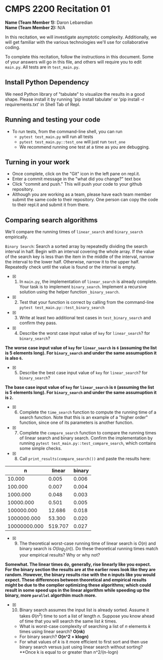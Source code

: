# CMPS 2200  Recitation 01

**Name (Team Member 1):** Daron Lebaredian  
**Name (Team Member 2):** N/A

In this recitation, we will investigate asymptotic complexity. Additionally, we will get familiar with the various technologies we'll use for collaborative coding.

To complete this recitation, follow the instructions in this document. Some of your answers will go in this file, and others will require you to edit `main.py`. All tests are in `test_main.py`.

## Install Python Dependency

We need Python library of "tabulate" to visualize the results in a good shape. Please install it by running 'pip install tabulate' or 'pip install -r requirements.txt' in Shell Tab of Repl.  

## Running and testing your code

- To run tests, from the command-line shell, you can run
  + `pytest test_main.py` will run all tests
  + `pytest test_main.py::test_one` will just run `test_one`
  + We recommend running one test at a time as you are debugging.

## Turning in your work

- Once complete, click on the "Git" icon in the left pane on repl.it.
- Enter a commit message in the "what did you change?" text box
- Click "commit and push." This will push your code to your github repository.
- Although you are working as a team, please have each team member submit the same code to their repository. One person can copy the code to their repl.it and submit it from there.

## Comparing search algorithms

We'll compare the running times of `linear_search` and `binary_search` empirically.

`Binary Search`: Search a sorted array by repeatedly dividing the search interval in half. Begin with an interval covering the whole array. If the value of the search key is less than the item in the middle of the interval, narrow the interval to the lower half. Otherwise, narrow it to the upper half. Repeatedly check until the value is found or the interval is empty.

- [x] 1. In `main.py`, the implementation of `linear_search` is already complete. Your task is to implement `binary_search`. Implement a recursive solution using the helper function `_binary_search`. 

- [X] 2. Test that your function is correct by calling from the command-line `pytest test_main.py::test_binary_search`

- [x] 3. Write at least two additional test cases in `test_binary_search` and confirm they pass.

- [x] 4. Describe the worst case input value of `key` for `linear_search`? for `binary_search`? 

**The worse case input value of `key` for `linear_search` is `6` (assuming the list is 5 elements long). For `binary_search` and under the same assumuption it is also `6`.** 

- [x] 5. Describe the best case input value of `key` for `linear_search`? for `binary_search`? 

**The base case input value of `key` for `linear_search` is `0` (assuming the list is 5 elements long). For `binary_search` and under the same assumuption it is `2`.**

- [X] 6. Complete the `time_search` function to compute the running time of a search function. Note that this is an example of a "higher order" function, since one of its parameters is another function.

- [X] 7. Complete the `compare_search` function to compare the running times of linear search and binary search. Confirm the implementation by running `pytest test_main.py::test_compare_search`, which contains some simple checks.

- [X] 8. Call `print_results(compare_search())` and paste the results here:

|            n |   linear |   binary |
|--------------|----------|----------|
|       10.000 |    0.005 |    0.006 |
|      100.000 |    0.007 |    0.004 |
|     1000.000 |    0.048 |    0.003 |
|    10000.000 |    0.501 |    0.005 |
|   100000.000 |   12.686 |    0.018 |
|  1000000.000 |   53.300 |    0.020 |
| 10000000.000 |  519.707 |    0.027 |

- [X] 9. The theoretical worst-case running time of linear search is $O(n)$ and binary search is $O(log_2(n))$. Do these theoretical running times match your empirical results? Why or why not?

**Somewhat. The linear times do, generally, rise linearly like you expect. For the binary section the results are at the earlier rows look like they are random. However, the binary results rise with the n inputs like you would expect. These differences between theoretical and empirical results might be due to the complier optimizing these algorithms; which could result in some speed ups in the linear algorithm while speeding up the binary, more `parallel` algorthim much more.**

- [X] 10. Binary search assumes the input list is already sorted. Assume it takes $\Theta(n^2)$ time to sort a list of length $n$. Suppose you know ahead of time that you will search the same list $k$ times. 
  + What is worst-case complexity of searching a list of $n$ elements $k$ times using linear search? **O(nk)**
  + For binary search? **O(n^2 + klogn)**
  + For what values of $k$ is it more efficient to first sort and then use binary search versus just using linear search without sorting? **Once k is equal to or greater than n^2/(n-logn)
